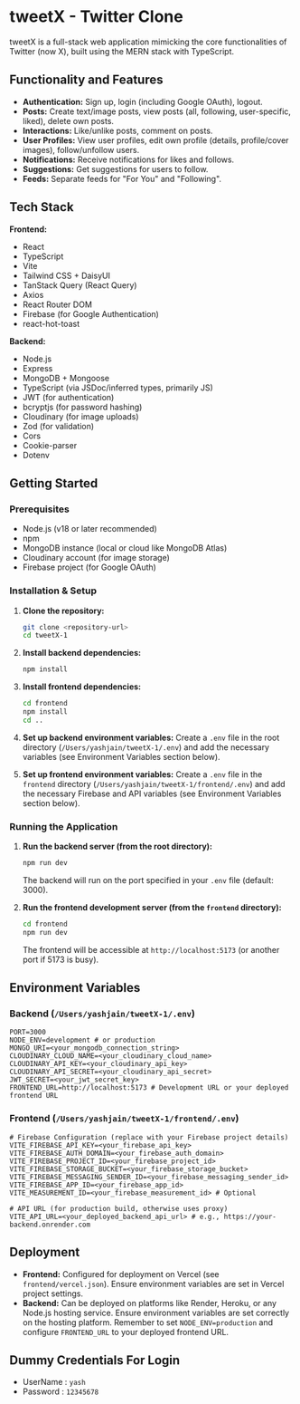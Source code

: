 # tweetX - Twitter Clone

tweetX is a full-stack web application mimicking the core functionalities of Twitter (now X), built using the MERN stack with TypeScript.

## Functionality and Features

- **Authentication:** Sign up, login (including Google OAuth), logout.
- **Posts:** Create text/image posts, view posts (all, following, user-specific, liked), delete own posts.
- **Interactions:** Like/unlike posts, comment on posts.
- **User Profiles:** View user profiles, edit own profile (details, profile/cover images), follow/unfollow users.
- **Notifications:** Receive notifications for likes and follows.
- **Suggestions:** Get suggestions for users to follow.
- **Feeds:** Separate feeds for "For You" and "Following".

## Tech Stack

**Frontend:**

- React
- TypeScript
- Vite
- Tailwind CSS + DaisyUI
- TanStack Query (React Query)
- Axios
- React Router DOM
- Firebase (for Google Authentication)
- react-hot-toast

**Backend:**

- Node.js
- Express
- MongoDB + Mongoose
- TypeScript (via JSDoc/inferred types, primarily JS)
- JWT (for authentication)
- bcryptjs (for password hashing)
- Cloudinary (for image uploads)
- Zod (for validation)
- Cors
- Cookie-parser
- Dotenv

## Getting Started

### Prerequisites

- Node.js (v18 or later recommended)
- npm
- MongoDB instance (local or cloud like MongoDB Atlas)
- Cloudinary account (for image storage)
- Firebase project (for Google OAuth)

### Installation & Setup

1.  **Clone the repository:**

    ```bash
    git clone <repository-url>
    cd tweetX-1
    ```

2.  **Install backend dependencies:**

    ```bash
    npm install
    ```

3.  **Install frontend dependencies:**

    ```bash
    cd frontend
    npm install
    cd ..
    ```

4.  **Set up backend environment variables:**
    Create a `.env` file in the root directory (`/Users/yashjain/tweetX-1/.env`) and add the necessary variables (see Environment Variables section below).

5.  **Set up frontend environment variables:**
    Create a `.env` file in the `frontend` directory (`/Users/yashjain/tweetX-1/frontend/.env`) and add the necessary Firebase and API variables (see Environment Variables section below).

### Running the Application

1.  **Run the backend server (from the root directory):**

    ```bash
    npm run dev
    ```

    The backend will run on the port specified in your `.env` file (default: 3000).

2.  **Run the frontend development server (from the `frontend` directory):**
    ```bash
    cd frontend
    npm run dev
    ```
    The frontend will be accessible at `http://localhost:5173` (or another port if 5173 is busy).

## Environment Variables

### Backend (`/Users/yashjain/tweetX-1/.env`)

```env
PORT=3000
NODE_ENV=development # or production
MONGO_URI=<your_mongodb_connection_string>
CLOUDINARY_CLOUD_NAME=<your_cloudinary_cloud_name>
CLOUDINARY_API_KEY=<your_cloudinary_api_key>
CLOUDINARY_API_SECRET=<your_cloudinary_api_secret>
JWT_SECRET=<your_jwt_secret_key>
FRONTEND_URL=http://localhost:5173 # Development URL or your deployed frontend URL
```

### Frontend (`/Users/yashjain/tweetX-1/frontend/.env`)

```env
# Firebase Configuration (replace with your Firebase project details)
VITE_FIREBASE_API_KEY=<your_firebase_api_key>
VITE_FIREBASE_AUTH_DOMAIN=<your_firebase_auth_domain>
VITE_FIREBASE_PROJECT_ID=<your_firebase_project_id>
VITE_FIREBASE_STORAGE_BUCKET=<your_firebase_storage_bucket>
VITE_FIREBASE_MESSAGING_SENDER_ID=<your_firebase_messaging_sender_id>
VITE_FIREBASE_APP_ID=<your_firebase_app_id>
VITE_MEASUREMENT_ID=<your_firebase_measurement_id> # Optional

# API URL (for production build, otherwise uses proxy)
VITE_API_URL=<your_deployed_backend_api_url> # e.g., https://your-backend.onrender.com
```

## Deployment

- **Frontend:** Configured for deployment on Vercel (see `frontend/vercel.json`). Ensure environment variables are set in Vercel project settings.
- **Backend:** Can be deployed on platforms like Render, Heroku, or any Node.js hosting service. Ensure environment variables are set correctly on the hosting platform. Remember to set `NODE_ENV=production` and configure `FRONTEND_URL` to your deployed frontend URL.

## Dummy Credentials For Login

- UserName : `yash`
- Password : `12345678`
